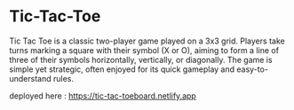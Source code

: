 # Tic-Tac-Toe
Tic Tac Toe is a classic two-player game played on a 3x3 grid. Players take turns marking a square with their symbol (X or O), aiming to form a line of three of their symbols horizontally, vertically, or diagonally. The game is simple yet strategic, often enjoyed for its quick gameplay and easy-to-understand rules.

deployed here : https://tic-tac-toeboard.netlify.app